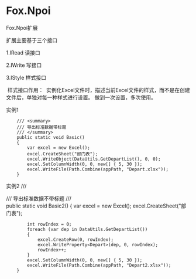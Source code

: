 # Fox.Npoi
Fox.Npoi扩展

扩展主要基于三个接口

1.IRead 读接口

2.IWrite 写接口

3.IStyle 样式接口

  样式接口作用：
  实例化Excel文件时，描述当前Excel文件的样式，而不是在创建文件后，单独对每一种样式进行设置。
	做到一次设置，多次使用。
    

实例1

        /// <summary>
        /// 导出标准数据带标题
        /// </summary>
        public static void Basic()
        {
            var excel = new Excel();
            excel.CreateSheet("部门表");
            excel.WriteObject(DataUtils.GetDepartList(), 0, 0);
            excel.SetColumnWidth(0, 0, new[] { 5, 30 });
            excel.WriteFile(Path.Combine(appPath, "Depart.xlsx"));
        }
        
 实例2
        /// <summary>
        /// 导出标准数据不带标题
        /// </summary>
        public static void Basic2()
        {
            var excel = new Excel();
            excel.CreateSheet("部门表");

            int rowIndex = 0;
            foreach (var dep in DataUtils.GetDepartList())
            {
                excel.CreateRow(0, rowIndex);
                excel.WriteProperty<Depart>(dep, 0, rowIndex);
                rowIndex++;
            }
            excel.SetColumnWidth(0, 0, new[] { 5, 30 });
            excel.WriteFile(Path.Combine(appPath, "Depart2.xlsx"));
        }
